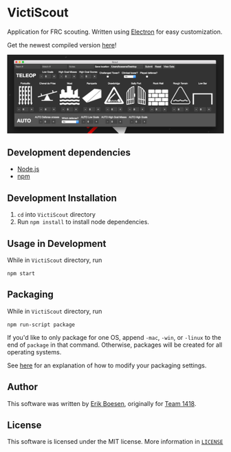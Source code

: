 # VictiScout
Application for FRC scouting. Written using [Electron](http://electron.atom.io/) for easy customization.

Get the newest compiled version [here](releases)!

![Screenshot](screenshot.png)

## Development dependencies
* [Node.js](https://nodejs.org)
* [npm](https://npmjs.com)

## Development Installation
1. `cd` into `VictiScout` directory
2. Run `npm install` to install node dependencies.

## Usage in Development
While in `VictiScout` directory, run

    npm start

## Packaging
While in `VictiScout` directory, run

    npm run-script package

If you'd like to only package for one OS, append `-mac`, `-win`, or `-linux` to the end of `package` in that command. Otherwise, packages will be created for all operating systems.

See [here](https://github.com/electron-userland/electron-packager#readme) for an explanation of how to modify your packaging settings.

## Author
This software was written by [Erik Boesen](https://github.com/ErikBoesen), originally for [Team 1418](https://github.com/frc1418).

## License
This software is licensed under the MIT license. More information in [`LICENSE`](LICENSE)